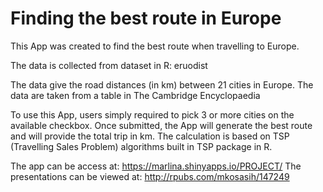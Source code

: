 
Finding the best route in Europe
============

This App was created to find the best route when travelling to Europe.

The data is collected from dataset in R: eruodist

The data give the road distances (in km) between 21 cities in Europe. 
The data are taken from a table in The Cambridge Encyclopaedia

To use this App, users simply required to pick 3 or more cities on the available checkbox.
Once submitted, the App will generate the best route and will provide the total trip in km.
The calculation is based on TSP (Travelling Sales Problem) algorithms built in TSP package
in R.

The app can be access at: https://marlina.shinyapps.io/PROJECT/
The presentations can be viewed at: http://rpubs.com/mkosasih/147249
